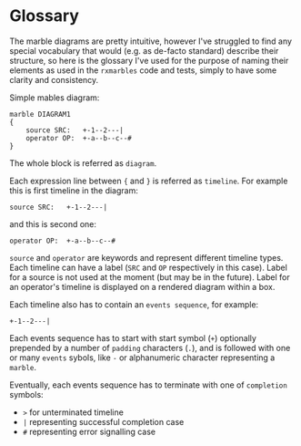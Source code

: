 # Glossary

The marble diagrams are pretty intuitive, however I've struggled to find any special vocabulary that would (e.g. as de-facto standard) describe their structure, so here is the glossary I've used for the purpose of naming their elements as used in the `rxmarbles` code and tests, simply to have some clarity and consistency.

Simple mables diagram:


	marble DIAGRAM1
	{
		source SRC:   +-1--2---|
		operator OP:  +-a--b--c--#
	}

The whole block is referred as `diagram`.

Each expression line between `{` and `}` is referred as `timeline`. 
For example this is first timeline in the diagram:

	source SRC:   +-1--2---|

and this is second one:

	operator OP:  +-a--b--c--#


`source` and `operator` are keywords and represent different timeline types. Each timeline can have a  label (`SRC` and `OP` respectively in this case). Label for a source is not used at the moment (but may be in the future). Label for an operator's timeline is displayed on a rendered diagram within a box.

Each timeline also has to contain an `events sequence`, for example:

	+-1--2---|
	
Each events sequence has to start with start symbol (`+`) optionally prepended by a number of `padding` characters (`.`), and is followed with one or many `events` sybols, like `-` or alphanumeric character representing a `marble`.

Eventually, each events sequence has to terminate with one of `completion` symbols:

- `>` for unterminated timeline
- `|` representing successful completion case
- `#` representing error signalling case

